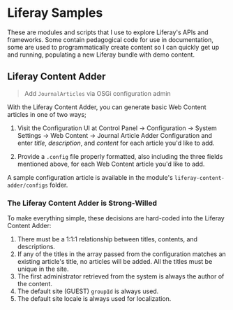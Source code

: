 # Liferay Samples
These are modules and scripts that I use to explore Liferay's APIs and frameworks. Some contain pedagogical code for use in documentation, some are used to programmatically create content so I can quickly get up and running, populating a new Liferay bundle with demo content.

## Liferay Content Adder

> Add `JournalArticles` via OSGi configuration admin

With the Liferay Content Adder, you can generate basic Web Content articles in one of two ways;

1.  Visit the Configuration UI at Control Panel &rarr; Configuration &rarr; System Settings &rarr; 
Web Content &rarr; Journal Article Adder Configuration and enter _title_, _description_, and _content_ for each article you'd like to add.

2.  Provide a `.config` file properly formatted, also including the three fields mentioned above, for each Web Content article you'd like to add.

A sample configuration article is available in the module's `liferay-content-adder/configs` folder.

### The Liferay Content Adder is Strong-Willed

To make everything simple, these decisions are hard-coded into the Liferay Content Adder:

1.  There must be a 1:1:1 relationship between titles, contents, and descriptions.
2.  If any of the titles in the array passed from the configuration matches an existing article's title, no articles will be added. All the titles must be unique in the site.
3.  The first administrator retrieved from the system is always the author of the content.
4.  The default site (GUEST) `groupId` is always used. 
5.  The default site locale is always used for localization.
